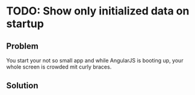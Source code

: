 # TODO: Show only initialized data on startup

## Problem

You start your not so small app and while AngularJS is booting up, your whole screen is crowded mit curly braces.


## Solution




